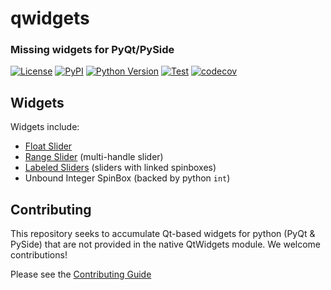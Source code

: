 # qwidgets

### Missing widgets for PyQt/PySide

[![License](https://img.shields.io/pypi/l/qwidgets.svg?color=green)](https://github.com/napari/qwidgets/raw/master/LICENSE)
[![PyPI](https://img.shields.io/pypi/v/qwidgets.svg?color=green)](https://pypi.org/project/qwidgets)
[![Python
Version](https://img.shields.io/pypi/pyversions/qwidgets.svg?color=green)](https://python.org)
[![Test](https://github.com/napari/qwidgets/actions/workflows/test_and_deploy.yml/badge.svg)](https://github.com/napari/qwidgets/actions/workflows/test_and_deploy.yml)
[![codecov](https://codecov.io/gh/napari/qwidgets/branch/master/graph/badge.svg)](https://codecov.io/gh/napari/qwidgets)

## Widgets

Widgets include:

- [Float Slider](docs/sliders.md#float-slider)
- [Range Slider](docs/sliders.md#range-slider) (multi-handle slider)
- [Labeled Sliders](docs/sliders.md#labeled-sliders) (sliders with linked
  spinboxes)
- Unbound Integer SpinBox (backed by python `int`)

## Contributing

This repository seeks to accumulate Qt-based widgets for python (PyQt & PySide)
that are not provided in the native QtWidgets module.  We welcome contributions!

Please see the [Contributing Guide](CONTRIBUTING.md)
